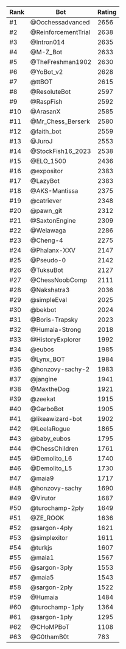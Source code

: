 Rank|Bot|Rating
---|---|---
#1|@Occhessadvanced|2656
#2|@ReinforcementTrial|2638
#3|@Intron014|2635
#4|@M-Z_Bot|2633
#5|@TheFreshman1902|2630
#6|@YoBot_v2|2628
#7|@ttBOT|2615
#8|@ResoluteBot|2597
#9|@RaspFish|2592
#10|@ArasanX|2585
#11|@Mr_Chess_Berserk|2580
#12|@faith_bot|2559
#13|@JuroJ|2553
#14|@StockFish16_2023|2538
#15|@ELO_1500|2436
#16|@expositor|2383
#17|@LazyBot|2383
#18|@AKS-Mantissa|2375
#19|@catriever|2348
#20|@pawn_git|2312
#21|@SaxtonEngine|2309
#22|@Weiawaga|2286
#23|@Cheng-4|2275
#24|@Phalanx-XXV|2147
#25|@Pseudo-0|2142
#26|@TuksuBot|2127
#27|@ChessNoobComp|2111
#28|@Nakshatra3|2036
#29|@simpleEval|2025
#30|@bekbot|2024
#31|@Boris-Trapsky|2023
#32|@Humaia-Strong|2018
#33|@HistoryExplorer|1992
#34|@eubos|1985
#35|@Lynx_BOT|1984
#36|@honzovy-sachy-2|1983
#37|@jangine|1941
#38|@MaxtheDog|1921
#39|@zeekat|1915
#40|@GarboBot|1905
#41|@likeawizard-bot|1902
#42|@LeelaRogue|1865
#43|@baby_eubos|1795
#44|@ChessChildren|1761
#45|@Demolito_L6|1740
#46|@Demolito_L5|1730
#47|@maia9|1717
#48|@honzovy-sachy|1690
#49|@Virutor|1687
#50|@turochamp-2ply|1649
#51|@ZE_ROOK|1636
#52|@sargon-4ply|1621
#53|@simplexitor|1611
#54|@turkjs|1607
#55|@maia1|1567
#56|@sargon-3ply|1553
#57|@maia5|1543
#58|@sargon-2ply|1522
#59|@Humaia|1484
#60|@turochamp-1ply|1364
#61|@sargon-1ply|1295
#62|@CHoMPBoT|1108
#63|@G0thamB0t|783
